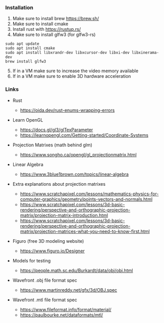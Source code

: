 ### Installation

1. Make sure to install brew https://brew.sh/
2. Make sure to install cmake
3. Install rust with https://rustup.rs/
4. Make sure to install glfw3 (for glfw3-rs)

```
sudo apt update
sudo apt install cmake
sudo apt install libxrandr-dev libxcursor-dev libxi-dev libxinerama-dev
brew install glfw3
```

5. If in a VM make sure to increase the video memory available
6. If in a VM make sure to enable 3D hardware acceleration

### Links

- Rust

  - <https://oida.dev/rust-enums-wrapping-errors>

- Learn OpenGL

  - <https://docs.gl/gl3/glTexParameter>
  - <https://learnopengl.com/Getting-started/Coordinate-Systems>

- Projection Matrixes (math behind glm)

  - <https://www.songho.ca/opengl/gl_projectionmatrix.html>

- Linear Algebra

  - <https://www.3blue1brown.com/topics/linear-algebra>

- Extra explanations about projection matrixes

  - <https://www.scratchapixel.com/lessons/mathematics-physics-for-computer-graphics/geometry/points-vectors-and-normals.html>
  - <https://www.scratchapixel.com/lessons/3d-basic-rendering/perspective-and-orthographic-projection-matrix/projection-matrix-introduction.html>
  - <https://www.scratchapixel.com/lessons/3d-basic-rendering/perspective-and-orthographic-projection-matrix/projection-matrices-what-you-need-to-know-first.html>

- Figuro (free 3D modeling website)

  - <https://www.figuro.io/Designer>

- Models for testing

  - <https://people.math.sc.edu/Burkardt/data/obj/obj.html>

- Wavefront .obj file format spec

  - <https://www.martinreddy.net/gfx/3d/OBJ.spec>

- Wavefront .mtl file format spec
  - <https://www.fileformat.info/format/material/>
  - <https://paulbourke.net/dataformats/mtl/>
